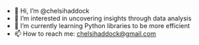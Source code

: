 - 👋 Hi, I’m @chelsihaddock
- 👀 I’m interested in uncovering insights through data analysis
- 🌱 I’m currently learning Python libraries to be more efficient
- 📫 How to reach me: chelsihaddock@gmail.com

<!---
chelsihaddock/chelsihaddock is a ✨ special ✨ repository because its `README.md` (this file) appears on your GitHub profile.
You can click the Preview link to take a look at your changes.
--->
